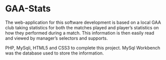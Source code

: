 GAA-Stats
=========

The web-application for this software development is based on a local GAA club taking statistics for both the matches played and player’s statistics on how they performed during a match. This information is then easily read and viewed by manager’s selectors and supports.

PHP, MySqli, HTML5 and CSS3 to complete this project. MySql Workbench was the database used to store the information.
